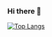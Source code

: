 ### Hi there 👋

<!-- ![Anurag's GitHub stats](https://github-readme-stats.vercel.app/api?username=anuraghazra&show_icons=true&theme=radical) -->

[![Top Langs](https://github-readme-stats.vercel.app/api/top-langs/?username=giannigdev&layout=compact)](https://github.com/anuraghazra/github-readme-stats)


<!--
**giannigdev/giannigdev** is a ✨ _special_ ✨ repository because its `README.md` (this file) appears on your GitHub profile.

Here are some ideas to get you started:

- 🔭 I’m currently working on ...
- 🌱 I’m currently learning ...
- 👯 I’m looking to collaborate on ...
- 🤔 I’m looking for help with ...
- 💬 Ask me about ...
- 📫 How to reach me: ...
- 😄 Pronouns: ...
- ⚡ Fun fact: ...
-->
